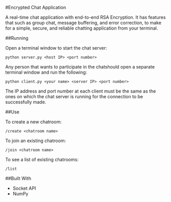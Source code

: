 #Encrypted Chat Application

A real-time chat application with end-to-end RSA Encryption. It has features that such as group chat, message buffering, and error correction, to make for a simple, secure, and reliable chatting application from your terminal.

##Running

Open a terminal window to start the chat server:

```
python server.py <host IP> <port number>
```

Any person that wants to participate in the chatshould open a separate terminal window and run the following:

```
python client.py <your name> <server IP> <port number>
```

The IP address and port number at each client must be the same as the ones on which the chat server is running for the connection to be successfully made.

##Use

To create a new chatroom:

```
/create <chatroom name>
```

To join an existing chatroom:

```
/join <chatroom name>
```

To see a list of existing chatrooms:

```
/list
```

##Built With

* Socket API
* NumPy
